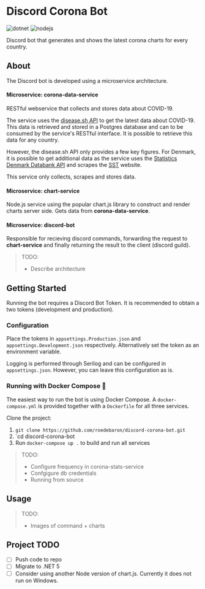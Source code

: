 # Discord Corona Bot
![dotnet](https://img.shields.io/badge/asp--net--core-3.1-blue)
![nodejs](https://img.shields.io/badge/node--js-10-green)

Discord bot that generates and shows the latest corona charts for every country.

## About

The Discord bot is developed using a microservice architecture. 

#### Microservice: corona-data-service

RESTful webservice that collects and stores data about COVID-19. 

The service uses the [disease.sh API](https://corona.lmao.ninja/) to get the latest data about COVID-19. This data is retrieved and stored in a Postgres database and can to be consumed by the service's RESTful interface. It is possible to retrieve this data for any country.

However, the disease.sh API only provides a few key figures. For Denmark, it is possible to get additional data as the service uses the [Statistics Denmark Databank API](https://www.dst.dk/en/Statistik/brug-statistikken/muligheder-i-statistikbanken/api) and scrapes the [SST](https://www.sst.dk/da/corona/Status-for-epidemien/tal-og-overvaagning) website. 

This service only collects, scrapes and stores data. 

#### Microservice: chart-service

Node.js service using the popular chart.js library to construct and render charts server side. Gets data from **corona-data-service**. 

#### Microservice: discord-bot

Responsible for recieving discord commands, forwarding the request to **chart-service** and finally returning the result to the client (discord guild).  

> TODO: 
> - Describe architecture 

## Getting Started

Running the bot requires a Discord Bot Token. It is recommended to obtain a two tokens (development and production). 

### Configuration

Place the tokens in `appsettings.Production.json` and `appsettings.Development.json` respectively. Alternatively set the token as an environment variable. 

Logging is performed through Serilog and can be configured in `appsettings.json`. However, you can leave this configuration as is.

### Running with Docker Compose 🐳

The easiest way to run the bot is using Docker Compose. A `docker-compose.yml` is provided together with a `Dockerfile` for all three services.

Clone the project: 
1. `git clone https://github.com/roedebaron/discord-corona-bot.git`
2. `cd discord-corona-bot
3. Run `docker-compose up .` to build and run all services


> TODO: 
> - Configure frequency in corona-stats-service
> - Confgigure db credentials
> - Running from source

## Usage

> TODO: 
> - Images of command + charts


## Project TODO
- [ ] Push code to repo
- [ ] Migrate to .NET 5
- [ ] Consider using another Node version of chart.js. Currently it does not run on Windows. 
